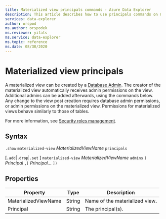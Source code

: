 ```yaml
---
title: Materialized view principals commands - Azure Data Explorer
description: This article describes how to use principals commands on materialized views in Azure Data Explorer.
services: data-explorer
author: orspod
ms.author: orspodek
ms.reviewer: yifats
ms.service: data-explorer
ms.topic: reference
ms.date: 08/30/2020
---
```


# Materialized view principals

A materialized view can be created by a [Database Admin](../access-control/role-based-authorization.md). The creator of the materialized view automatically receives admin permissions on the view. Additional admins can be added afterwards, using the commands below. Any change to the view post creation requires database admin permissions, or admin permissions on the materialized view. Permissions for materialized views behave similarly to those of tables.

For more information, see [Security roles management](../security-roles.md).

## Syntax

`.show` `materialized-view` *MaterializedViewName* `principals`

[`.add`|`.drop`|`.set` ] `materialized-view` *MaterializedViewName* `admins` `(` *Principal* `,[` *Principal...* `])`

## Properties

|Property|Type|Description
|----------------|-------|---|
|MaterializedViewName|String|Name of the materialized view.|
|Principal|String|The principal(s).|
